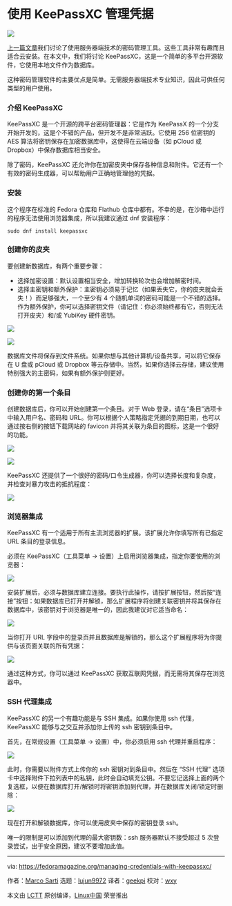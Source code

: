 [#]: collector: (lujun9972)
[#]: translator: (geekpi)
[#]: reviewer: (wxy)
[#]: publisher: ( )
[#]: url: ( )
[#]: subject: (Managing credentials with KeePassXC)
[#]: via: (https://fedoramagazine.org/managing-credentials-with-keepassxc/)
[#]: author: (Marco Sarti https://fedoramagazine.org/author/msarti/)

使用 KeePassXC 管理凭据
======

![][1]

[上一篇文章][2]我们讨论了使用服务器端技术的密码管理工具。这些工具非常有趣而且适合云安装。在本文中，我们将讨论 KeePassXC，这是一个简单的多平台开源软件，它使用本地文件作为数据库。

这种密码管理软件的主要优点是简单。无需服务器端技术专业知识，因此可供任何类型的用户使用。

### 介绍 KeePassXC

KeePassXC 是一个开源的跨平台密码管理器：它是作为 KeePassX 的一个分支开始开发的，这是个不错的产品，但开发不是非常活跃。它使用 256 位密钥的 AES 算法将密钥保存在加密数据库中，这使得在云端设备（如 pCloud 或 Dropbox）中保存数据库相当安全。

除了密码，KeePassXC 还允许你在加密皮夹中保存各种信息和附件。它还有一个有效的密码生成器，可以帮助用户正确地管理他的凭据。

### 安装

这个程序在标准的 Fedora 仓库和 Flathub 仓库中都有。不幸的是，在沙箱中运行的程序无法使用浏览器集成，所以我建议通过 dnf 安装程序：

```
sudo dnf install keepassxc
```

### 创建你的皮夹

要创建新数据库，有两个重要步骤：

* 选择加密设置：默认设置相当安全，增加转换轮次也会增加解密时间。
* 选择主密钥和额外保护：主密钥必须易于记忆（如果丢失它，你的皮夹就会丢失！）而足够强大，一个至少有 4 个随机单词的密码可能是一个不错的选择。作为额外保护，你可以选择密钥文件（请记住：你必须始终都有它，否则无法打开皮夹）和/或 YubiKey 硬件密钥。

![][3]

![][4]

数据库文件将保存到文件系统。如果你想与其他计算机/设备共享，可以将它保存在 U 盘或 pCloud 或 Dropbox 等云存储中。当然，如果你选择云存储，建议使用特别强大的主密码，如果有额外保护则更好。

### 创建你的第一个条目

创建数据库后，你可以开始创建第一个条目。对于 Web 登录，请在“条目”选项卡中输入用户名、密码和 URL。你可以根据个人策略指定凭据的到期日期，也可以通过按右侧的按钮下载网站的 favicon 并将其关联为条目的图标，这是一个很好的功能。

![][5]

![][6]

KeePassXC 还提供了一个很好的密码/口令生成器，你可以选择长度和复杂度，并检查对暴力攻击的抵抗程度：

![][7]

### 浏览器集成

KeePassXC 有一个适用于所有主流浏览器的扩展。该扩展允许你填写所有已指定 URL 条目的登录信息。

必须在 KeePassXC（工具菜单 -> 设置）上启用浏览器集成，指定你要使用的浏览器：

![][8]

安装扩展后，必须与数据库建立连接。要执行此操作，请按扩展按钮，然后按“连接”按钮：如果数据库已打开并解锁，那么扩展程序将创建关联密钥并将其保存在数据库中，该密钥对于浏览器是唯一的，因此我建议对它适当命名：

![][9]

当你打开 URL 字段中的登录页并且数据库是解锁的，那么这个扩展程序将为你提供与该页面关联的所有凭据：

![][10]

通过这种方式，你可以通过 KeePassXC 获取互联网凭据，而无需将其保存在浏览器中。

### SSH 代理集成

KeePassXC 的另一个有趣功能是与 SSH 集成。如果你使用 ssh 代理，KeePassXC 能够与之交互并添加你上传的 ssh 密钥到条目中。

首先，在常规设置（工具菜单 -> 设置）中，你必须启用 ssh 代理并重启程序：

![][11]

此时，你需要以附件方式上传你的 ssh 密钥对到条目中。然后在 “SSH 代理” 选项卡中选择附件下拉列表中的私钥，此时会自动填充公钥。不要忘记选择上面的两个复选框，以便在数据库打开/解锁时将密钥添加到代理，并在数据库关闭/锁定时删除：

![][12]

现在打开和解锁数据库，你可以使用皮夹中保存的密钥登录 ssh。

唯一的限制是可以添加到代理的最大密钥数：ssh 服务器默认不接受超过 5 次登录尝试，出于安全原因，建议不要增加此值。

--------------------------------------------------------------------------------

via: https://fedoramagazine.org/managing-credentials-with-keepassxc/

作者：[Marco Sarti][a]
选题：[lujun9972][b]
译者：[geekpi](https://github.com/geekpi)
校对：[wxy](https://github.com/wxy)

本文由 [LCTT](https://github.com/LCTT/TranslateProject) 原创编译，[Linux中国](https://linux.cn/) 荣誉推出

[a]: https://fedoramagazine.org/author/msarti/
[b]: https://github.com/lujun9972
[1]: https://fedoramagazine.org/wp-content/uploads/2019/08/keepassxc-816x345.png
[2]: https://linux.cn/article-11181-1.html
[3]: https://fedoramagazine.org/wp-content/uploads/2019/08/Screenshot-from-2019-08-17-07-33-27.png
[4]: https://fedoramagazine.org/wp-content/uploads/2019/08/Screenshot-from-2019-08-17-07-48-21.png
[5]: https://fedoramagazine.org/wp-content/uploads/2019/08/Screenshot-from-2019-08-17-08-30-07.png
[6]: https://fedoramagazine.org/wp-content/uploads/2019/08/Screenshot-from-2019-08-17-08-43-11.png
[7]: https://fedoramagazine.org/wp-content/uploads/2019/08/Screenshot-from-2019-08-17-08-49-22.png
[8]: https://fedoramagazine.org/wp-content/uploads/2019/08/Screenshot-from-2019-08-17-09-48-09.png
[9]: https://fedoramagazine.org/wp-content/uploads/2019/08/Screenshot-from-2019-08-17-09-05-57.png
[10]: https://fedoramagazine.org/wp-content/uploads/2019/08/Screenshot-from-2019-08-17-09-13-29.png
[11]: https://fedoramagazine.org/wp-content/uploads/2019/08/Screenshot-from-2019-08-17-09-47-21.png
[12]: https://fedoramagazine.org/wp-content/uploads/2019/08/Screenshot-from-2019-08-17-09-46-35.png
